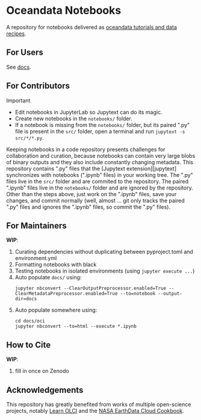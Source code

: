 # Oceandata Notebooks

A repository for notebooks delivered as [oceandata tutorials and data recipes][tutorials].

## For Users

See [docs](docs/index.md).

## For Contributors

> [!IMPORTANT]
> - Edit notebooks in JupyterLab so Jupytext can do its magic.
> - Create new notebooks in the `notebooks/` folder.
> - If a notebook is missing from the `notebooks/` folder, but its paired ".py" file is present in the `src/` folder, open a terminal and run `jupytext -s src/*/*.py`.

Keeping notebooks in a code repository presents challenges for collaboration and curation,
because notebooks can contain very large blobs of binary outputs and they also include
constantly changing metadata. This repository contains ".py" files that the [Jupytext extension][jupytext]
synchronizes with notebooks (".ipynb" files) in your working tree. The ".py" files live
in the `src/` folder and are commited to the repository. The paired ".ipynb" files live
in the `notebooks/` folder and are ignored by the repository. Other than the steps above,
just work on the ".ipynb" files, save your changes, and commit normally (well, almost ... git
only tracks the paired ".py" files and ignores the ".ipynb" files, so commit the ".py" files).

## For Maintainers

**WIP**:

1. Curating dependencies without duplicating between pyproject.toml and environment.yml
2. Formatting notebooks with black
3. Testing notebooks in isolated environments (using `jupyter execute ...`)
4. Auto populate `docs/` using:
   ```
   jupyter nbconvert --ClearOutputPreprocessor.enabled=True --ClearMetadataPreprocessor.enabled=True --to=notebook --output-dir=docs
   ```
5. Auto populate somewhere using:
   ```
   cd docs/oci
   jupyter nbconvert --to=html --execute *.ipynb
   ```

## How to Cite

**WIP**:

1. fill in once on Zenodo

## Acknowledgements
This repository has greatly benefited from works of multiple open-science projects, notably [Learn OLCI][learn-olci] and the [NASA EarthData Cloud Cookbook][cookbook].

[tutorials]: https://oceancolor.gsfc.nasa.gov/resources/docs/tutorials/
[jupyterlab]: https://jupyter.org/
[learn-olci]: https://github.com/wekeo/learn-olci/blob/main/README.md
[cookbook]: https://nasa-openscapes.github.io/earthdata-cloud-cookbook/
